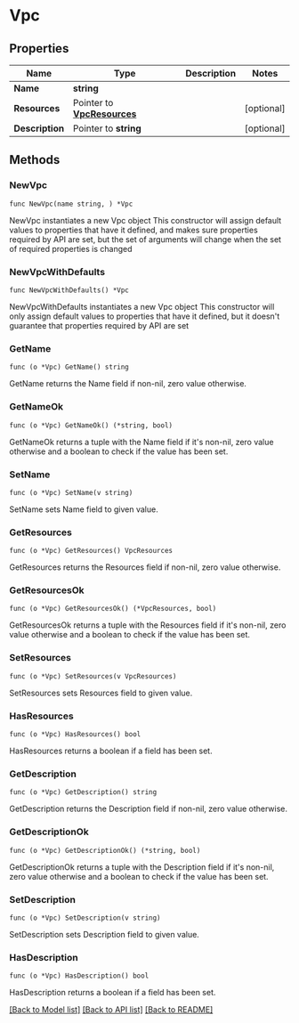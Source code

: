 # Vpc

## Properties

Name | Type | Description | Notes
------------ | ------------- | ------------- | -------------
**Name** | **string** |  | 
**Resources** | Pointer to [**VpcResources**](VpcResources.md) |  | [optional] 
**Description** | Pointer to **string** |  | [optional] 

## Methods

### NewVpc

`func NewVpc(name string, ) *Vpc`

NewVpc instantiates a new Vpc object
This constructor will assign default values to properties that have it defined,
and makes sure properties required by API are set, but the set of arguments
will change when the set of required properties is changed

### NewVpcWithDefaults

`func NewVpcWithDefaults() *Vpc`

NewVpcWithDefaults instantiates a new Vpc object
This constructor will only assign default values to properties that have it defined,
but it doesn't guarantee that properties required by API are set

### GetName

`func (o *Vpc) GetName() string`

GetName returns the Name field if non-nil, zero value otherwise.

### GetNameOk

`func (o *Vpc) GetNameOk() (*string, bool)`

GetNameOk returns a tuple with the Name field if it's non-nil, zero value otherwise
and a boolean to check if the value has been set.

### SetName

`func (o *Vpc) SetName(v string)`

SetName sets Name field to given value.


### GetResources

`func (o *Vpc) GetResources() VpcResources`

GetResources returns the Resources field if non-nil, zero value otherwise.

### GetResourcesOk

`func (o *Vpc) GetResourcesOk() (*VpcResources, bool)`

GetResourcesOk returns a tuple with the Resources field if it's non-nil, zero value otherwise
and a boolean to check if the value has been set.

### SetResources

`func (o *Vpc) SetResources(v VpcResources)`

SetResources sets Resources field to given value.

### HasResources

`func (o *Vpc) HasResources() bool`

HasResources returns a boolean if a field has been set.

### GetDescription

`func (o *Vpc) GetDescription() string`

GetDescription returns the Description field if non-nil, zero value otherwise.

### GetDescriptionOk

`func (o *Vpc) GetDescriptionOk() (*string, bool)`

GetDescriptionOk returns a tuple with the Description field if it's non-nil, zero value otherwise
and a boolean to check if the value has been set.

### SetDescription

`func (o *Vpc) SetDescription(v string)`

SetDescription sets Description field to given value.

### HasDescription

`func (o *Vpc) HasDescription() bool`

HasDescription returns a boolean if a field has been set.


[[Back to Model list]](../README.md#documentation-for-models) [[Back to API list]](../README.md#documentation-for-api-endpoints) [[Back to README]](../README.md)


